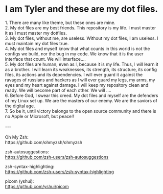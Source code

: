 <h1>I am Tyler and these are my dot files. </h1> 

<p> 
  1. There are many like theme, but these ones are mine. 
  <br> 2. My dot files are my best friends. This repository is my life. I must master it as I must master my dotfiles. 
  <br> 3. My dot files, without me, are useless. Without my dot files, I am useless. I must maintain my dot files true.
  <br> 4. My dot files and myself know that what counts in this world is not the configs we build, nor the bug in my code. We know that it is the user interface that count. We will interface….
  <br>5. My dot files are human, even as I, because it is my life. Thus, I will learn it as a brother. I will learn its weaknesses, its strength, its structure, its config files, its actions and its dependencies. I will ever guard it against the ravages of russians and hackers as I will ever guard my legs, my arms, my eyes and my heart against damage. I will keep my repository clean and ready. We will become part of each other. We will ….
  <br>6. Before God, I swear this creed. My dot files and myself are the defenders of my Linux set up. We are the masters of our enemy. We are the saviors of the digital age.
  <br>7. So be it, until victory belongs to the open source community and there is no Apple or Microsoft, but peace!!
<br><br>---
<br><br>
Oh My Zsh:
<br>https://github.com/ohmyzsh/ohmyzsh

zsh-autosuggestions:
<br>https://github.com/zsh-users/zsh-autosuggestions

zsh-syntax-highlighting:
<br>https://github.com/zsh-users/zsh-syntax-highlighting

picom (yshui):
<br>https://github.com/yshui/picom
</p>
